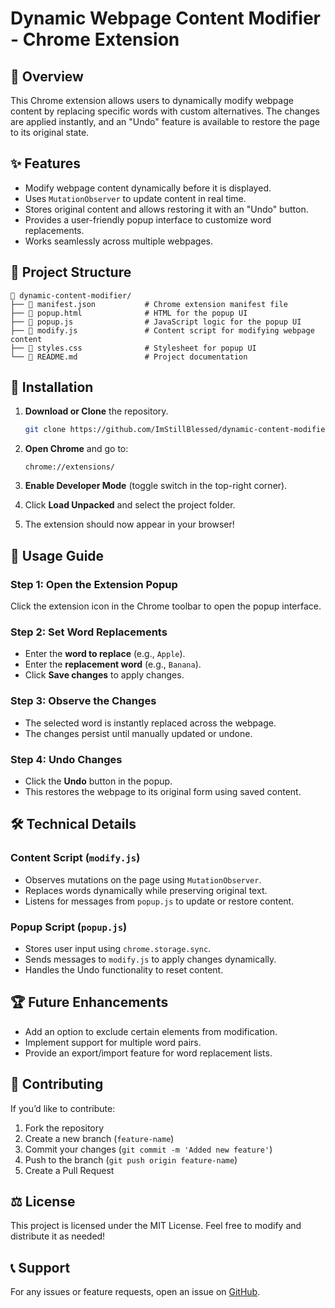 # Dynamic Webpage Content Modifier - Chrome Extension

## 📌 Overview

This Chrome extension allows users to dynamically modify webpage content by replacing specific words with custom alternatives. The changes are applied instantly, and an "Undo" feature is available to restore the page to its original state.

## ✨ Features

- Modify webpage content dynamically before it is displayed.
- Uses `MutationObserver` to update content in real time.
- Stores original content and allows restoring it with an "Undo" button.
- Provides a user-friendly popup interface to customize word replacements.
- Works seamlessly across multiple webpages.

## 📂 Project Structure

```
📁 dynamic-content-modifier/
├── 📄 manifest.json           # Chrome extension manifest file
├── 📄 popup.html              # HTML for the popup UI
├── 📄 popup.js                # JavaScript logic for the popup UI
├── 📄 modify.js               # Content script for modifying webpage content
├── 📄 styles.css              # Stylesheet for popup UI
└── 📄 README.md               # Project documentation
```

## 🔧 Installation

1. **Download or Clone** the repository.

   ```sh
   git clone https://github.com/ImStillBlessed/dynamic-content-modifier.git
   ```

2. **Open Chrome** and go to:

   ```
   chrome://extensions/
   ```

3. **Enable Developer Mode** (toggle switch in the top-right corner).

4. Click **Load Unpacked** and select the project folder.

5. The extension should now appear in your browser!

## 📖 Usage Guide

### Step 1: Open the Extension Popup

Click the extension icon in the Chrome toolbar to open the popup interface.

### Step 2: Set Word Replacements

- Enter the **word to replace** (e.g., `Apple`).
- Enter the **replacement word** (e.g., `Banana`).
- Click **Save changes** to apply changes.

### Step 3: Observe the Changes

- The selected word is instantly replaced across the webpage.
- The changes persist until manually updated or undone.

### Step 4: Undo Changes

- Click the **Undo** button in the popup.
- This restores the webpage to its original form using saved content.

## 🛠️ Technical Details

### **Content Script (`modify.js`)**

- Observes mutations on the page using `MutationObserver`.
- Replaces words dynamically while preserving original text.
- Listens for messages from `popup.js` to update or restore content.

### **Popup Script (`popup.js`)**

- Stores user input using `chrome.storage.sync`.
- Sends messages to `modify.js` to apply changes dynamically.
- Handles the Undo functionality to reset content.

## 🏆 Future Enhancements

- Add an option to exclude certain elements from modification.
- Implement support for multiple word pairs.
- Provide an export/import feature for word replacement lists.

## 🤝 Contributing

If you’d like to contribute:

1. Fork the repository
2. Create a new branch (`feature-name`)
3. Commit your changes (`git commit -m 'Added new feature'`)
4. Push to the branch (`git push origin feature-name`)
5. Create a Pull Request

## ⚖️ License

This project is licensed under the MIT License. Feel free to modify and distribute it as needed!

## 📞 Support

For any issues or feature requests, open an issue on [GitHub](https://github.com/ImStillBlessed/dynamic-content-modifier/issues).
